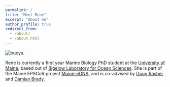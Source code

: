 ```yaml
---
permalink: /
title: "Meet Rene"
excerpt: "About me"
author_profile: true
redirect_from: 
  - /about/
  - /about.html
---
```


![buoys.](/assets/images/bouyscropped.jpg)

Rene is currently a first year Marine Biology PhD student at the [University of Maine](https://https://umaine.edu/), based out of [Bigelow Laboratory for Ocean Sciences](https://www.bigelow.org//). She is part of the Maine EPSCoR project [Maine-eDNA](https://umaine.edu/edna/), and is co-advised by [Doug Rasher](https://www.bigelow.org/about/people/drasher.html) and [Damian Brady](https://umaine.edu/marine/people/damian-c-brady/).